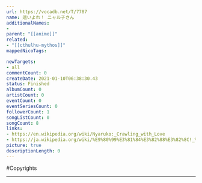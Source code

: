 ```yaml
---
url: https://vocadb.net/T/7787
name: 這いよれ！ ニャル子さん
additionalNames: 
- 
parent: "[[anime]]"
related:
- "[[cthulhu-mythos]]"
mappedNicoTags:

newTargets:
- all
commentCount: 0
createDate: 2021-01-10T06:38:30.43
status: Finished
albumCount: 0
artistCount: 0
eventCount: 0
eventSeriesCount: 0
followerCount: 1
songListCount: 0
songCount: 8
links: 
- https://en.wikipedia.org/wiki/Nyaruko:_Crawling_with_Love
- https://ja.wikipedia.org/wiki/%E9%80%99%E3%81%84%E3%82%88%E3%82%8C!_%E3%83%8B%E3%83%A3%E3%83%AB%E5%AD%90%E3%81%95%E3%82%93
picture: true
descriptionLength: 0
---
```


#Copyrights



---

